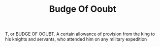 ---
title: Budge Of Ooubt
letter: B
permalink: "/definitions/bld-budge-of-ooubt.html"
body: T, or BUDGE OF OOUBT. A certain allowance of provision from the klng to his
  knights and servants, who attended him on any military expedition
published_at: '2018-07-07'
source: Black's Law Dictionary 2nd Ed (1910)
layout: post
---